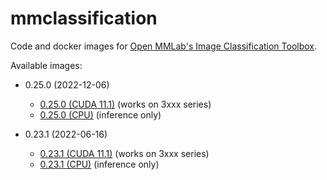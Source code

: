 # mmclassification
Code and docker images for [Open MMLab's Image Classification Toolbox](https://github.com/open-mmlab/mmclassification).

Available images:

* 0.25.0 (2022-12-06)

  * [0.25.0 (CUDA 11.1)](0.25.0_cuda11.1) (works on 3xxx series)
  * [0.25.0 (CPU)](0.25.0_cpu) (inference only)

* 0.23.1 (2022-06-16)

  * [0.23.1 (CUDA 11.1)](0.23.1_cuda11.1) (works on 3xxx series)
  * [0.23.1 (CPU)](0.23.1_cpu) (inference only)
